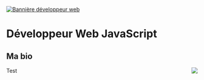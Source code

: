 [![Bannière développeur web](https://github.com/patshikwe/stockage_img/blob/main/Bani%C3%A8re_dev_linkedin.png)](#)
# Développeur Web JavaScript
## Ma bio
<img src="https://media.giphy.com/media/QHLBmZ2Xmdvgc/giphy-downsized.gif" align="right" />
<p align="left">Test<p/>



<!--
**patshikwe/patshikwe** is a ✨ _special_ ✨ repository because its `README.md` (this file) appears on your GitHub profile.

Here are some ideas to get you started:

- 🔭 I’m currently working on ...
- 🌱 I’m currently learning ...
- 👯 I’m looking to collaborate on ...
- 🤔 I’m looking for help with ...
- 💬 Ask me about ...
- 📫 How to reach me: ...
- 😄 Pronouns: ...
- ⚡ Fun fact: ...
-->

